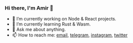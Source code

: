 ### Hi there, I'm Amir 👋

- 🔭 I’m currently working on Node & React projects.
- 🌱 I’m currently learning Rust & Wasm.
- 💬 Ask me about anything.
- 📫 How to reach me: [email](mailto:sadeghi.ah79@gmail.com), [telegram](https://t.me/sadeqi_ah), [instagram](https://instagram.com/sadeqi_ah), [twitter](https://twitter.com/sadeqi_ah)


<!--
**sadeqi-ah/sadeqi-ah** is a ✨ _special_ ✨ repository because its `README.md` (this file) appears on your GitHub profile.

Here are some ideas to get you started:

- 🔭 I’m currently working on ...
- 🌱 I’m currently learning ...
- 👯 I’m looking to collaborate on ...
- 🤔 I’m looking for help with ...
- 💬 Ask me about ...
- 📫 How to reach me: ...
- 😄 Pronouns: ...
- ⚡ Fun fact: ...
-->
